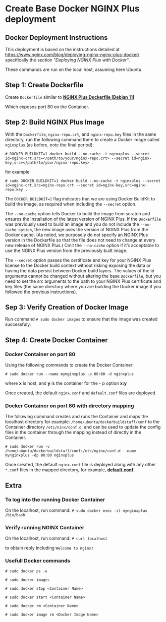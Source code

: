 # Create Base Docker NGINX Plus deployment

## Docker Deployment Instructions 

This deployment is based on the instructions detailed at https://www.nginx.com/blog/deploying-nginx-nginx-plus-docker/
specifically the section *"Deploying NGINX Plus with Docker"*.

These commands are run on the local host, assuming here Ubuntu.

## Step 1: Create Dockerfile

Create `Dockerfile` similar to **[NGINX Plus Dockerfile (Debian 11)](./Dockerfile)**

Which  exposes port 80 on the Container.


## Step 2: Build NGINX Plus Image

With the `Dockerfile`, `nginx-repo.crt`, and `nginx-repo.key` files in the same directory, run the following command there to create a Docker image called `nginxplus` (as before, note the final period):

```# DOCKER_BUILDKIT=1 docker build --no-cache -t nginxplus --secret id=nginx-crt,src=</path/to/your/nginx-repo.crt> --secret id=nginx-key,src=</path/to/your/nginx-repo.key> .```

for example:

``# sudo DOCKER_BUILDKIT=1 docker build --no-cache -t nginxplus --secret id=nginx-crt,src=nginx-repo.crt --secret id=nginx-key,src=nginx-repo.key .``


The `DOCKER_BUILDKIT=1` flag indicates that we are using Docker BuildKit to build the image, as required when including the `--secret` option.

The `--no-cache` option tells Docker to build the image from scratch and ensures the installation of the latest version of NGINX Plus. If the `Dockerfile` was previously used to build an image and you do not include the `--no-cache option`, the new image uses the version of NGINX Plus from the Docker cache. (As noted, we purposely do not specify an NGINX Plus version in the Dockerfile so that the file does not need to change at every new release of NGINX Plus.) Omit the `--no-cache` option if it’s acceptable to use the NGINX Plus version from the previously built image.

The `--secret` option passes the certificate and key for your NGINX Plus license to the Docker build context without risking exposing the data or having the data persist between Docker build layers. The values of the id arguments cannot be changed without altering the base `Dockerfile`, but you need to set the src arguments to the path to your NGINX Plus certificate and key files (the same directory where you are building the Docker image if you followed the previous instructions).

## Sep 3: Verify Creation of Docker Image

Run command `# sudo docker images` to ensure that the image was created successfuly.

## Step 4: Create Docker Container

### Docker Container on port 80
Using the following commands to create the Docker Container:

`# sudo docker run --name mynginxplus -p 80:80 -d nginxplus`

where **x** is host, and **y** is the container for the - p option **x:y**

Once created, the default `nginx.conf` and `default.conf` files are deployed.

### Docker Container on port 80 with directory mapping

The following command creates and runs the Container and maps the localhost directory for example: `/home/ubuntu/dockerbuildstuff/conf` to the Container directory `/etc/ninx/conf.d`, and can be used to update the config files in the container through the mapping instead of directly in the Container.

`# sudo docker run -v /home/ubuntu/dockerbuildstuff/conf:/etc/nginx/conf.d --name mynginxplus -dp 80:80 nginxplus`

Once created, the default `nginx.conf` file is deployed along with any other `*.conf` files in the mapped directory, for example, **[default.conf](./default.conf)**.


## Extra

### To log into the running Docker Container 

On the localhost, run command: 
`# sudo docker exec -it mynginxplus /bin/bash`

### Verify running NGINX Container

On the localhost, run command:
`# curl localhost`
 
to obtain reply including `Welcome to nginx!`

### Usefull Docker commands
`# sudo docker ps -a`

`# sudo docker images`

`# sudo docker stop <Container Name>`

`# sudo docker start <Container Name>`

`# sudo docker rm <Container Name>`

`# sudo docker image rm <Docker Image Name>`









